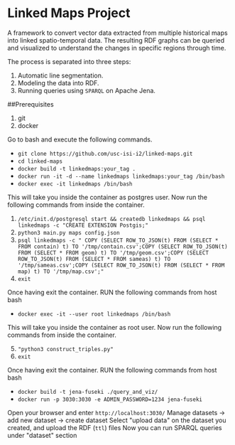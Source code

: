 # Linked Maps Project

A framework to convert vector data extracted from multiple historical maps into linked spatio-temporal data.
The resulting RDF graphs can be queried and visualized to understand the changes in specific regions through time.

The process is separated into three steps:

1. Automatic line segmentation.
2. Modeling the data into RDF.
3. Running queries using `SPARQL` on Apache Jena.

##Prerequisites 
1. git
2. docker

Go to bash and execute the following commands.
- `git clone https://github.com/usc-isi-i2/linked-maps.git`
- `cd linked-maps`
- `docker build -t linkedmaps:your_tag .`
- `docker run -it -d --name linkedmaps linkedmaps:your_tag /bin/bash`
- `docker exec -it linkedmaps /bin/bash`
    
This will take you inside the container as postgres user.
Now run the following commands from inside the container.

1. `/etc/init.d/postgresql start && createdb linkedmaps && psql linkedmaps -c "CREATE EXTENSION Postgis;"` 
2. `python3 main.py maps config.json `
3. `psql linkedmaps -c " COPY (SELECT ROW_TO_JSON(t) FROM (SELECT * FROM contain) t) TO '/tmp/contain.csv';COPY (SELECT ROW_TO_JSON(t) FROM (SELECT * FROM geom) t) TO '/tmp/geom.csv';COPY (SELECT ROW_TO_JSON(t) FROM (SELECT * FROM sameas) t) TO '/tmp/sameas.csv';COPY (SELECT ROW_TO_JSON(t) FROM (SELECT * FROM map) t) TO '/tmp/map.csv';"`
4. `exit` 

Once having exit the container. RUN the following commands from host bash

- `docker exec -it --user root linkedmaps /bin/bash `

This will take you inside the container as root user.
Now run the following commands from inside the container.

5. `"python3 construct_triples.py"`
6. `exit`

Once having exit the container. RUN the following commands from host bash

- `docker build -t jena-fuseki ./query_and_viz/`
- `docker run -p 3030:3030 -e ADMIN_PASSWORD=1234 jena-fuseki`

Open your browser and enter `http://localhost:3030/`
Manage datasets -> add new dataset -> create dataset
Select "upload data" on the dataset you created, and upload the RDF (`ttl`) files
Now you can run SPARQL queries under "dataset" section

